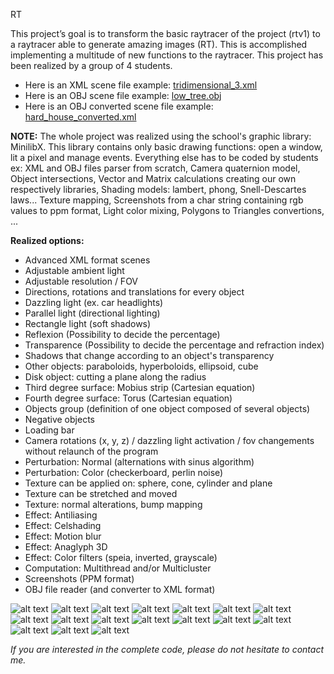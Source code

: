 RT

This project’s goal is to transform the basic raytracer of the project (rtv1) to a raytracer able to generate
amazing images (RT). This is accomplished implementing a multitude of new functions to the raytracer.
This project has been realized by a group of 4 students.

* Here is an XML scene file example: [tridimensional_3.xml](scene_examples/xml/tridimensional_3.xml)
* Here is an OBJ scene file example: [low_tree.obj](scene_examples/obj/low_tree.obj)
* Here is an OBJ converted scene file example: [hard_house_converted.xml](scene_examples/obj/hard_house_converted.xml)



__NOTE:__
The whole project was realized using the school's graphic library: MinilibX.
This library contains only basic drawing functions: open a window, lit a pixel and manage events.
Everything else has to be coded by students ex: 
XML and OBJ files parser from scratch, Camera quaternion model, Object intersections,
Vector and Matrix calculations creating our own respectively libraries, Shading models: lambert, phong, Snell-Descartes laws...
Texture mapping, Screenshots from a char string containing rgb values to ppm format, Light color mixing, Polygons to Triangles convertions, ...

__Realized options:__
- Advanced XML format scenes
- Adjustable ambient light
- Adjustable resolution / FOV 
- Directions, rotations and translations for every object
- Dazzling light (ex. car headlights)
- Parallel light (directional lighting)
- Rectangle light (soft shadows)
- Reflexion (Possibility to decide the percentage)
- Transparence (Possibility to decide the percentage and refraction index)
- Shadows that change according to an object's transparency
- Other objects: paraboloids, hyperboloids, ellipsoid, cube
- Disk object: cutting a plane along the radius
- Third degree surface: Mobius strip (Cartesian equation)
- Fourth degree surface: Torus (Cartesian equation)
- Objects group (definition of one object composed of several objects)
- Negative objects
- Loading bar
- Camera rotations (x, y, z) / dazzling light activation / fov changements without relaunch of the program
- Perturbation: Normal (alternations with sinus algorithm)
- Perturbation: Color (checkerboard, perlin noise)
- Texture can be applied on: sphere, cone, cylinder and plane
- Texture can be stretched and moved
- Texture: normal alterations, bump mapping
- Effect: Antiliasing
- Effect: Celshading
- Effect: Motion blur
- Effect: Anaglyph 3D
- Effect: Color filters (speia, inverted, grayscale)
- Computation: Multithread and/or Multicluster
- Screenshots (PPM format)
- OBJ file reader (and converter to XML format)

![alt text](screens/screen1.png)
![alt text](screens/screen2.png)
![alt text](screens/screen3.png)
![alt text](screens/screen4.png)
![alt text](screens/screen5.png)
![alt text](screens/screen6.png)
![alt text](screens/screen7.png)
![alt text](screens/screen8.png)
![alt text](screens/screen9.png)
![alt text](screens/screen10.png)
![alt text](screens/screen11.png)
![alt text](screens/screen12.png)
![alt text](screens/screen13.png)
![alt text](screens/screen14.png)
![alt text](screens/screen15.png)
![alt text](screens/screen16.png)
![alt text](screens/screen17.png)




_If you are interested in the complete code, please do not hesitate to contact me._
